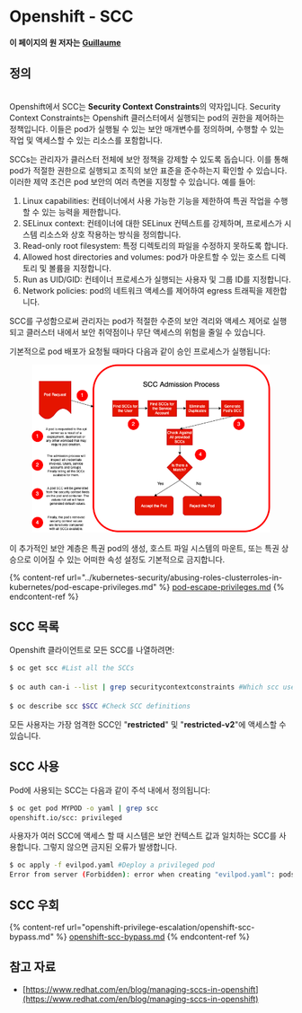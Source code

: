 # Openshift - SCC

**이 페이지의 원 저자는** [**Guillaume**](https://www.linkedin.com/in/guillaume-c-ab4b9a196/en)

## 정의

\
Openshift에서 SCC는 **Security Context Constraints**의 약자입니다. Security Context Constraints는 Openshift 클러스터에서 실행되는 pod의 권한을 제어하는 정책입니다. 이들은 pod가 실행될 수 있는 보안 매개변수를 정의하며, 수행할 수 있는 작업 및 액세스할 수 있는 리소스를 포함합니다.

SCCs는 관리자가 클러스터 전체에 보안 정책을 강제할 수 있도록 돕습니다. 이를 통해 pod가 적절한 권한으로 실행되고 조직의 보안 표준을 준수하는지 확인할 수 있습니다. 이러한 제약 조건은 pod 보안의 여러 측면을 지정할 수 있습니다. 예를 들어:

1. Linux capabilities: 컨테이너에서 사용 가능한 기능을 제한하여 특권 작업을 수행할 수 있는 능력을 제한합니다.
2. SELinux context: 컨테이너에 대한 SELinux 컨텍스트를 강제하며, 프로세스가 시스템 리소스와 상호 작용하는 방식을 정의합니다.
3. Read-only root filesystem: 특정 디렉토리의 파일을 수정하지 못하도록 합니다.
4. Allowed host directories and volumes: pod가 마운트할 수 있는 호스트 디렉토리 및 볼륨을 지정합니다.
5. Run as UID/GID: 컨테이너 프로세스가 실행되는 사용자 및 그룹 ID를 지정합니다.
6. Network policies: pod의 네트워크 액세스를 제어하여 egress 트래픽을 제한합니다.

SCC를 구성함으로써 관리자는 pod가 적절한 수준의 보안 격리와 액세스 제어로 실행되고 클러스터 내에서 보안 취약점이나 무단 액세스의 위험을 줄일 수 있습니다.

기본적으로 pod 배포가 요청될 때마다 다음과 같이 승인 프로세스가 실행됩니다:

<figure><img src="../../.gitbook/assets/Managing SCCs in OpenShift-1.png" alt=""><figcaption></figcaption></figure>

이 추가적인 보안 계층은 특권 pod의 생성, 호스트 파일 시스템의 마운트, 또는 특권 상승으로 이어질 수 있는 어떠한 속성 설정도 기본적으로 금지합니다.

{% content-ref url="../kubernetes-security/abusing-roles-clusterroles-in-kubernetes/pod-escape-privileges.md" %}
[pod-escape-privileges.md](../kubernetes-security/abusing-roles-clusterroles-in-kubernetes/pod-escape-privileges.md)
{% endcontent-ref %}

## SCC 목록

Openshift 클라이언트로 모든 SCC를 나열하려면:
```bash
$ oc get scc #List all the SCCs

$ oc auth can-i --list | grep securitycontextconstraints #Which scc user can use

$ oc describe scc $SCC #Check SCC definitions
```
모든 사용자는 가장 엄격한 SCC인 "**restricted**" 및 "**restricted-v2**"에 액세스할 수 있습니다.

## SCC 사용

Pod에 사용되는 SCC는 다음과 같이 주석 내에서 정의됩니다:
```bash
$ oc get pod MYPOD -o yaml | grep scc
openshift.io/scc: privileged
```
사용자가 여러 SCC에 액세스 할 때 시스템은 보안 컨텍스트 값과 일치하는 SCC를 사용합니다. 그렇지 않으면 금지된 오류가 발생합니다.
```bash
$ oc apply -f evilpod.yaml #Deploy a privileged pod
Error from server (Forbidden): error when creating "evilpod.yaml": pods "evilpod" is forbidden: unable to validate against any security context constrain
```
## SCC 우회

{% content-ref url="openshift-privilege-escalation/openshift-scc-bypass.md" %}
[openshift-scc-bypass.md](openshift-privilege-escalation/openshift-scc-bypass.md)
{% endcontent-ref %}

## 참고 자료

* [https://www.redhat.com/en/blog/managing-sccs-in-openshift](https://www.redhat.com/en/blog/managing-sccs-in-openshift)
